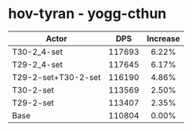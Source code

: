 # hov-tyran - yogg-cthun
| Actor | DPS | Increase |
|---|:---:|:---:|
|T30-2_4-set|117693|6.22%|
|T29-2_4-set|117645|6.17%|
|T29-2-set+T30-2-set|116190|4.86%|
|T30-2-set|113569|2.50%|
|T29-2-set|113407|2.35%|
|Base|110804|0.00%|
